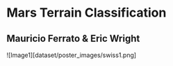 # Mars Terrain Classification
## Mauricio Ferrato & Eric Wright


![Image1][dataset/poster_images/swiss1.png]
